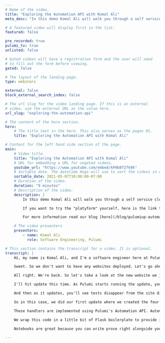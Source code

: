 ```yaml
---
# Name of the video.
title: "Exploring the Automation API with Komal Ali"
meta_desc: "In this demo Komal Ali will walk you through a self service cloud platform built using Pulumi's Automation API."

# A featured video will display first in the list.
featured: false

pre_recorded: true
pulumi_tv: true
unlisted: false

# Gated videos will have a registration form and the user will need
# to fill out the form before viewing.
gated: false

# The layout of the landing page.
type: webinars

external: false
block_external_search_index: false

# The url slug for the video landing page. If this is an external
# video, use the external URL as the value here.
url_slug: "exploring-the-automation-api"

# The content of the hero section.
hero:
    # The title text in the hero. This also serves as the pages H1.
    title: "Exploring the Automation API with Komal Ali"

# Content for the left hand side section of the page.
main:
    # Video title.
    title: "Exploring the Automation API with Komal Ali"
    # URL for embedding a URL for ungated videos.
    youtube_url: "https://www.youtube.com/embed/kFHb8f2fk9k"
    # Sortable date. The datetime Hugo will use to sort the videos in date order.
    sortable_date: 2021-05-07T10:00:00-07:00
    # Duration of the video.
    duration: "9 minutes"
    # Description of the video.
    description: |
        In this demo Komal Ali will walk you through a self service cloud platform built using Pulumi's Automation API. With just a few clicks Komal will provision a static website without ever having to write a line of code.

        If you want to try the "platyform" yourself, here is the link to the [Github repo](https://github.com/komalali/self-service-platyform).

        For more information read our blog [here](/blog/pulumiup-automation-api-ga/).

    # The video presenters
    presenters:
        - name: Komal Ali
          role: Software Engineering, Pulumi

# This section contains the transcript for a video. It is optional.
transcript: |
    Hi, my name is Komal Ali, and I'm a software engineer here at Pulumi. Today, I'm going to show you a few of the infinite possibilities unlocked by Automation API. Modern day platform engineering teams are often in a position where they are bridging the divide between cloud providers and their internal customers. As a result, they often end up implementing their own internal infrastructure platforms, where they set up cloud resources, following internal and security best practices while exposing a user-friendly interface so that their users can focus on what's important to them. Let's take a look at how we might implement something like this with Pulumi's Automation API . First I'll show you how a user might interact with the platform. And then we'll take a look at the code that the platform team would write to enable this experience on the left. I have my terminal and on the right a web browser. First, we'll start up our application by running our flask run command with a few variables set in practice. The code running in the terminal would be running on a backend server. Now, as the user, all I have to do is navigate to the, to the website, to access the portal. Welcome to Pulumipus' self-service infrastructure platyform, a website that lets you deploy databases, virtual machines VPCs or static websites. We'll take a closer look at static websites.

    Sweet. So we don't want to have any websites deployed. Let's go ahead and create one. We can pass in either a URL or the content that we type in ourselves. So I'm going to just type in some content and we'll click create. On the left, you'll see Pulumi start running its update. It'll create a bucket, put an object inside that bucket, attach a policy to the bucket and then put out some outputs. And we'll be back to the start. Sweet. Now let's check out our website. Awesome. Looks like that worked. Let's go ahead and create another one this time. I'm just going to pass in a URL because I already created this website. Once again on the left, you'll see Pulumi run its update. It's creating a new stack for my new website, and it's running through the same process that I just described.

    All right. We're back. So let's take a look at the new website we just made. Awesome. It deployed, but I've definitely spelled some stuff wrong. So let's go ahead and fix that up. I'll click edit. You'll notice that the HTML is already there, so all I need to do is edit what needs to change. Okay.

    I'll hit update this time. As Pulumi starts running the update, you'll notice that Pulumi sees the difference in the content and it only updates the resource that is related to the change. In this case, the bucket object. You'll notice that the other three resources remain totally unchanged. All right. So let's make sure that that worked. We'll refresh the page. Awesome. That worked. So we don't really want this test website hanging around. So let's go ahead and delete that. This time you'll notice Pulumi deleting our resources.

    And then as it updates, you'll see tests disappear from the site directory on the right. So let's make sure that those resources were actually destroyed. So we'll go ahead and refresh this page 404 not found no such bucket. Awesome. That means our resources were destroyed. There's also this view and console button that takes us directly to the Pulumi console. The console gives us access to all sorts of useful information about our stack. So for instance, you can see your outputs in this case, you'll see that the outputs are the HTML and that's the HTML that we use to edit the content. And you'll also see the website URL, which we use to create the links. You also see the configuration that the stack uses, tags associated with the stack, all of the resources that go into making the stack, as well as links to the cloud provider, and all of the activity that the stack has seen.

    So in this case, we did our first update where we created the four resources and then the second update where we only updated the one bucket object. Cool. Now I'm going to show you the code that goes into making this experience. So to create this, the platform team wrote a simple application using Python and Flask. Within the application, we've registered handlers for each of the cloud components that we can deploy. If we take a closer look at one of those resources, you'll see CRUD handlers to create, update, list, and delete each of the component resources.

    These handlers are implemented using Pulumi's Automation API. Automation API allows us to write a normal Pulumi program to describe the desired state of our infrastructure, either inline, in this case, in this function or externally. In this case, our program describes the desired state of our infrastructure, including taking in an input, which is the content that we want to deploy to our website. We can then drive the deployments of the Pulumi program from our CRUD handlers. So for example, to create the website, we create a stack using Automation API, we then set some configuration values on that stack. And then we run stack that up.

    We wrap this code in a little bit of Flask boilerplate to provide inputs from the web app and deliver error messages and outputs back to the user. A similar process applies for lists, update, and delete handlers, and just a couple of hundred lines of code, we've created a self-service cloud infrastructure platform by building on top of Pulumi and Pulumi's Automation API. So this web app is just one example of how you could use Automation API to create rich experiences on top of Pulumi. Now that your Pulumi code can be embedded within your application code, the possibilities are kind of endless. You could even create an Alexa app that you can narrate your HTML to and have it deployed to a website using Pulumi. I'm not suggesting that you do that, but now at least you have the option. As a former data scientist, I love my Jupyter notebooks. So let's take a look at how we might run Automation API within a Jupyter notebook. So I've got this notebook that I created here.

    Notebooks are great because you can write prose right alongside your code. And so all I have to do is run some cells and you can deploy your website from within your Jupyter notebook. And there are so many more things that you could do. In the Automation API examples repo, we've got examples of all sorts of stuff. We've got examples in each of our languages. I've done my demo in Python because I'm a big Python nerd, but we've got examples in each of the supported Pulumi languages. You could do a multi-stack orchestration, so doing multiple stacks that are dependent on stack outputs, like this example, here, you can chain your deployment of your infrastructure with database migrations. Like this example here, or you can build a totally custom CLI that is specific to your domain and create a rich user experience on top of Pulumi, like ploy, which is a CLI that deploys local Docker images to a Kubernetes cluster in the cloud. Hopefully this demo has gotten you excited about all of the things that you can do with Automation API, and I can't wait to see what you all come up with. Thank you.

---
```


